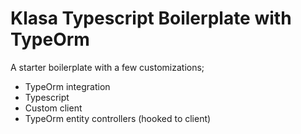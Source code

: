 # Klasa Typescript Boilerplate with TypeOrm

A starter boilerplate with a few customizations;
- TypeOrm integration
- Typescript
- Custom client
- TypeOrm entity controllers (hooked to client)
